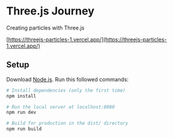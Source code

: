 # Three.js Journey
Creating particles with Three.js

[https://threejs-particles-1.vercel.app/](https://threejs-particles-1.vercel.app/)

## Setup
Download [Node.js](https://nodejs.org/en/download/).
Run this followed commands:

``` bash
# Install dependencies (only the first time)
npm install

# Run the local server at localhost:8080
npm run dev

# Build for production in the dist/ directory
npm run build
```
